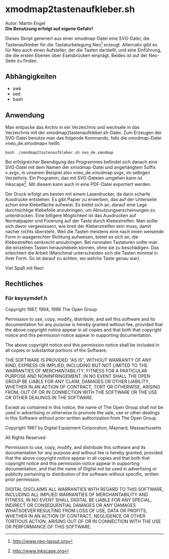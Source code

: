 # xmodmap2tastenaufkleber.sh 

Autor: Martin Engel  
__Die Benutzung erfolgt auf eigene Gefahr!__


Dieses Skript generiert aus einer xmodmap-Datei eine SVG-Datei, die Tastenaufkleber für die Tastaturbelegung Neo[^1] erzeugt.
Alternativ gibt es für Neo auch einen Aufsteller, der die Tasten darstellt, und eine Einführung, die die ersten Ebenen über Eselsbrücken einprägt. Beides ist auf der Neo-Seite zu finden.


## Abhängigkeiten

- awk
- sed
- bash


## Anwendung


Man entpacke das Archiv in ein Verzeichnis und wechsele in das Verzeichnis mit der xmodmap2tastenaufkleber.sh-Datei. Zum Erzeugen der SVG-Datei benutze man das folgende Kommando, falls die xmodmap-Datei »neo_de.xmodmap« heißt:

```
bash ./xmodmap2tastenaufkleber.sh neo_de.xmodmap
```

Bei erfolgreicher Beendigung des Programmes befindet sich danach eine SVG-Datei mit dem Namen der xmodmap-Datei und angehängtem Suffix ».svg«, in unserem Beispiel also »neo_de.xmodmap.svg«, im selbigen Verzeihnis.
Ein Programm, das mit SVG-Dateien umgehen kann ist Inkscape[^2]. Mit diesem kann auch in eine PDF-Datei exportiert werden. 

Der Druck erfolgt am besten mit einem Laserdrucker, da dann scharfe Ausdrucke entstehen. Es gibt Papier zu erwerben, das auf der Unterseite schon eine Klebefläche aufweist. Es bietet sich an, darauf eine Lage durchsichtige Klebefolie anzubringen, um Abnutzungserscheinungen zu unterdrücken.
Eine billigere Möglichkeit ist das Ausdrucken auf Normalpapier und Fixierung auf der Taste durch Klebestreifen. Man sollte sich davor vergewissern, wie breit der Kleberstreifen sein muss, damit nacher nichts übersteht. Weil die Tasten meistens eine nach innen weisende Form in waagerechter Richtung aufweisen, bietet es sich an, die Klebestreifen senkrecht anzubringen. Bei normalen Tastaturen sollte man die einzelnen Tasten heraushebeln können, ohne sie zu beschädigen. Das erleichtert die Arbeit (Manchmal unterscheiden sich die Tasten minimal in ihrer Form. So ist darauf zu achten, wo welche Taste genau war).

Viel Spaß mit Neo!


[^1]: http://www.neo-layout.org
[^2]: http://www.inkscape.org


## Rechtliches

### Für keysymdef.h

Copyright 1987, 1994, 1998  The Open Group

Permission to use, copy, modify, distribute, and sell this software and its
documentation for any purpose is hereby granted without fee, provided that
the above copyright notice appear in all copies and that both that
copyright notice and this permission notice appear in supporting
documentation.

The above copyright notice and this permission notice shall be included
in all copies or substantial portions of the Software.

THE SOFTWARE IS PROVIDED "AS IS", WITHOUT WARRANTY OF ANY KIND, EXPRESS
OR IMPLIED, INCLUDING BUT NOT LIMITED TO THE WARRANTIES OF
MERCHANTABILITY, FITNESS FOR A PARTICULAR PURPOSE AND NONINFRINGEMENT.
IN NO EVENT SHALL THE OPEN GROUP BE LIABLE FOR ANY CLAIM, DAMAGES OR
OTHER LIABILITY, WHETHER IN AN ACTION OF CONTRACT, TORT OR OTHERWISE,
ARISING FROM, OUT OF OR IN CONNECTION WITH THE SOFTWARE OR THE USE OR
OTHER DEALINGS IN THE SOFTWARE.

Except as contained in this notice, the name of The Open Group shall
not be used in advertising or otherwise to promote the sale, use or
other dealings in this Software without prior written authorization
from The Open Group.


Copyright 1987 by Digital Equipment Corporation, Maynard, Massachusetts

All Rights Reserved

Permission to use, copy, modify, and distribute this software and its
documentation for any purpose and without fee is hereby granted,
provided that the above copyright notice appear in all copies and that
both that copyright notice and this permission notice appear in
supporting documentation, and that the name of Digital not be
used in advertising or publicity pertaining to distribution of the
software without specific, written prior permission.

DIGITAL DISCLAIMS ALL WARRANTIES WITH REGARD TO THIS SOFTWARE, INCLUDING
ALL IMPLIED WARRANTIES OF MERCHANTABILITY AND FITNESS, IN NO EVENT SHALL
DIGITAL BE LIABLE FOR ANY SPECIAL, INDIRECT OR CONSEQUENTIAL DAMAGES OR
ANY DAMAGES WHATSOEVER RESULTING FROM LOSS OF USE, DATA OR PROFITS,
WHETHER IN AN ACTION OF CONTRACT, NEGLIGENCE OR OTHER TORTIOUS ACTION,
ARISING OUT OF OR IN CONNECTION WITH THE USE OR PERFORMANCE OF THIS
SOFTWARE.
